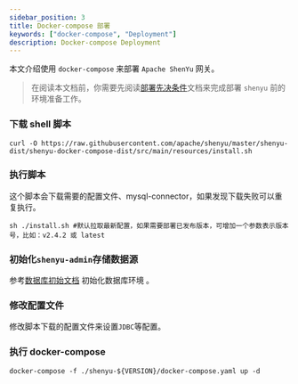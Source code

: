 ```yaml
---
sidebar_position: 3
title: Docker-compose 部署
keywords: ["docker-compose", "Deployment"]
description: Docker-compose Deployment
---
```


本文介绍使用 `docker-compose` 来部署 `Apache ShenYu` 网关。

> 在阅读本文档前，你需要先阅读[部署先决条件](./deployment-before.md)文档来完成部署 `shenyu` 前的环境准备工作。

### 下载 shell 脚本

```shell
curl -O https://raw.githubusercontent.com/apache/shenyu/master/shenyu-dist/shenyu-docker-compose-dist/src/main/resources/install.sh
```

### 执行脚本

这个脚本会下载需要的配置文件、mysql-connector，如果发现下载失败可以重复执行。

```shell
sh ./install.sh #默认拉取最新配置，如果需要部署已发布版本，可增加一个参数表示版本号，比如：v2.4.2 或 latest
```

### 初始化`shenyu-admin`存储数据源

参考[数据库初始文档](./deployment-before.md#数据库环境准备) 初始化数据库环境 。

### 修改配置文件

修改脚本下载的配置文件来设置`JDBC`等配置。

### 执行 docker-compose

```shell
docker-compose -f ./shenyu-${VERSION}/docker-compose.yaml up -d
```
